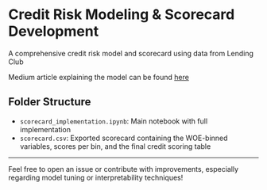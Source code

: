# Credit Risk Modeling & Scorecard Development
A comprehensive credit risk model and scorecard using data from Lending Club

Medium article explaining the model can be found [here]([[https://towardsdatascience.com/how-to-develop-a-credit-risk-model-and-scorecard-91335fc01f03?source=friends_link&sk=473eece07f71357852e91e3aa650294f](https://medium.com/@fabiodigiovanni97/mastering-credit-scorecard-development-part-1-a-theoretical-guide-1de33a66c2fd)](https://medium.com/@fabiodigiovanni97/mastering-credit-scorecard-development-part-1-a-theoretical-guide-1de33a66c2fd))

## Folder Structure

- `scorecard_implementation.ipynb`: Main notebook with full implementation
- `scorecard.csv`: Exported scorecard containing the WOE-binned variables, scores per bin, and the final credit scoring table

---

Feel free to open an issue or contribute with improvements, especially regarding model tuning or interpretability techniques!

